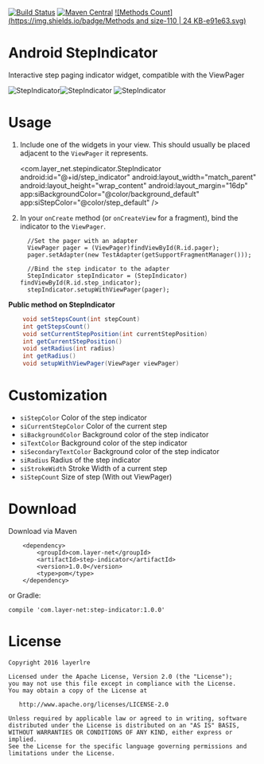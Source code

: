 [![Build Status](https://api.travis-ci.org/layerlre/StepIndicator.svg?branch=master)](https://api.travis-ci.org/layerlre/StepIndicator) [![Maven Central](https://maven-badges.herokuapp.com/maven-central/com.layer-net/step-indicator/badge.svg)](https://maven-badges.herokuapp.com/maven-central/com.layer-net/step-indicator) [![Methods Count](https://img.shields.io/badge/Methods and size-110 | 24 KB-e91e63.svg)](http://www.methodscount.com/?lib=com.layer-net%3Astep-indicator%3A1.0.0) 
# Android StepIndicator

Interactive step paging indicator widget, compatible with the ViewPager

![StepIndicator](https://github.com/layerlre/StepIndicator/raw/master/images/port4.gif)![StepIndicator](https://github.com/layerlre/StepIndicator/raw/master/images/port6.gif)
![StepIndicator](https://github.com/layerlre/StepIndicator/raw/master/images/land6.gif)
# Usage
  1. Include one of the widgets in your view. This should usually be placed
     adjacent to the `ViewPager` it represents.

        <com.layer_net.stepindicator.StepIndicator
            android:id="@+id/step_indicator"
            android:layout_width="match_parent"
            android:layout_height="wrap_content"
            android:layout_margin="16dp"
            app:siBackgroundColor="@color/background_default"
            app:siStepColor="@color/step_default" />

  2. In your `onCreate` method (or `onCreateView` for a fragment), bind the
     indicator to the `ViewPager`.

           //Set the pager with an adapter
           ViewPager pager = (ViewPager)findViewById(R.id.pager);
           pager.setAdapter(new TestAdapter(getSupportFragmentManager()));

           //Bind the step indicator to the adapter
           StepIndicator stepIndicator = (StepIndicator) findViewById(R.id.step_indicator);
           stepIndicator.setupWithViewPager(pager);


**Public method on StepIndicator**
```java
    void setStepsCount(int stepCount)
    int getStepsCount()
    void setCurrentStepPosition(int currentStepPosition)
    int getCurrentStepPosition()
    void setRadius(int radius)
    int getRadius()
    void setupWithViewPager(ViewPager viewPager)
```

# Customization
 * `siStepColor` Color of the step indicator
 * `siCurrentStepColor` Color of the current step
 * `siBackgroundColor` Background color of the step indicator
 * `siTextColor` Background color of the step indicator
 * `siSecondaryTextColor` Background color of the step indicator
 * `siRadius` Radius of the step indicator
 * `siStrokeWidth` Stroke Width of a current step
 * `siStepCount` Size of step (With out ViewPager)

# Download
Download via Maven

        <dependency>
            <groupId>com.layer-net</groupId>
            <artifactId>step-indicator</artifactId>
            <version>1.0.0</version>
            <type>pom</type>
        </dependency>

or Gradle:

    compile 'com.layer-net:step-indicator:1.0.0'


# License

    Copyright 2016 layerlre

    Licensed under the Apache License, Version 2.0 (the "License");
    you may not use this file except in compliance with the License.
    You may obtain a copy of the License at

       http://www.apache.org/licenses/LICENSE-2.0

    Unless required by applicable law or agreed to in writing, software
    distributed under the License is distributed on an "AS IS" BASIS,
    WITHOUT WARRANTIES OR CONDITIONS OF ANY KIND, either express or implied.
    See the License for the specific language governing permissions and
    limitations under the License.
